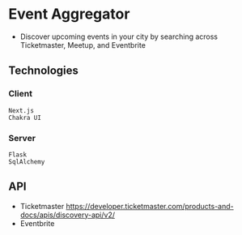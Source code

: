 # Event Aggregator
- Discover upcoming events in your city by searching across Ticketmaster, Meetup, and Eventbrite

## Technologies
### Client
```
Next.js
Chakra UI
```

### Server
```
Flask 
SqlAlchemy
```

## API 
- Ticketmaster 
https://developer.ticketmaster.com/products-and-docs/apis/discovery-api/v2/
- Eventbrite
